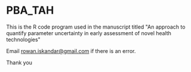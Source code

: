 # PBA_TAH

This is the R code program used in the manuscript titled "An approach to quantify parameter uncertainty in early assessment of novel health technologies"

Email rowan.iskandar@gmail.com if there is an error. 

Thank you

